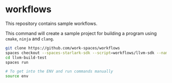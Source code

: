 # workflows

This repository contains sample workflows.

This command will create a sample project for building a program using
`cmake`, `ninja` and `clang`.

```sh
git clone https://github.com/work-spaces/workflows
spaces checkout --spaces-starlark-sdk --script=workflows/llvm-sdk --name=llvm-build-test
cd llvm-build-test
spaces run

# To get into the ENV and run commands manually
source env
```
